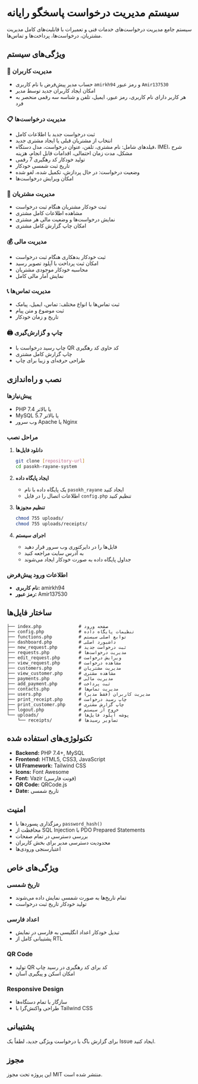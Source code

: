 # سیستم مدیریت درخواست پاسخگو رایانه

سیستم جامع مدیریت درخواست‌های خدمات فنی و تعمیرات با قابلیت‌های کامل مدیریت مشتریان، درخواست‌ها، پرداخت‌ها و تماس‌ها.

## ویژگی‌های سیستم

### 🔐 مدیریت کاربران
- حساب مدیر پیش‌فرض با نام کاربری `amirkh94` و رمز عبور `Amir137530`
- امکان ایجاد کاربران جدید توسط مدیر
- هر کاربر دارای نام کاربری، رمز عبور، ایمیل، تلفن و شناسه سه رقمی منحصر به فرد

### 📋 مدیریت درخواست‌ها
- ثبت درخواست جدید با اطلاعات کامل
- انتخاب از مشتریان قبلی یا ایجاد مشتری جدید
- فیلدهای شامل: نام مشتری، تلفن، عنوان درخواست، مدل دستگاه، IMEI، شرح مشکل، مدت زمان احتمالی، اقدامات قابل انجام، هزینه
- تولید خودکار کد رهگیری 7 رقمی
- تاریخ ثبت شمسی خودکار
- وضعیت درخواست: در حال پردازش، تکمیل شده، لغو شده
- امکان ویرایش درخواست‌ها

### 👥 مدیریت مشتریان
- ثبت خودکار مشتریان هنگام ثبت درخواست
- مشاهده اطلاعات کامل مشتری
- نمایش درخواست‌ها و وضعیت مالی هر مشتری
- امکان چاپ گزارش کامل مشتری

### 💰 مدیریت مالی
- ثبت خودکار بدهکاری هنگام ثبت درخواست
- امکان ثبت پرداخت با آپلود تصویر رسید
- محاسبه خودکار موجودی مشتریان
- نمایش آمار مالی کامل

### 📞 مدیریت تماس‌ها
- ثبت تماس‌ها با انواع مختلف: تماس، ایمیل، پیامک
- ثبت موضوع و متن پیام
- تاریخ و زمان خودکار

### 🖨️ چاپ و گزارش‌گیری
- چاپ رسید درخواست با QR کد حاوی کد رهگیری
- چاپ گزارش کامل مشتری
- طراحی حرفه‌ای و زیبا برای چاپ

## نصب و راه‌اندازی

### پیش‌نیازها
- PHP 7.4 یا بالاتر
- MySQL 5.7 یا بالاتر
- وب سرور Apache یا Nginx

### مراحل نصب

1. **دانلود فایل‌ها**
   ```bash
   git clone [repository-url]
   cd pasokh-rayane-system
   ```

2. **ایجاد پایگاه داده**
   - یک پایگاه داده با نام `pasokh_rayane` ایجاد کنید
   - اطلاعات اتصال را در فایل `config.php` تنظیم کنید

3. **تنظیم مجوزها**
   ```bash
   chmod 755 uploads/
   chmod 755 uploads/receipts/
   ```

4. **اجرای سیستم**
   - فایل‌ها را در دایرکتوری وب سرور قرار دهید
   - به آدرس سایت مراجعه کنید
   - جداول پایگاه داده به صورت خودکار ایجاد می‌شوند

### اطلاعات ورود پیش‌فرض
- **نام کاربری:** amirkh94
- **رمز عبور:** Amir137530

## ساختار فایل‌ها

```
├── index.php              # صفحه ورود
├── config.php             # تنظیمات پایگاه داده
├── functions.php          # توابع اصلی سیستم
├── dashboard.php          # داشبورد اصلی
├── new_request.php        # ثبت درخواست جدید
├── requests.php           # مدیریت درخواست‌ها
├── edit_request.php       # ویرایش درخواست
├── view_request.php       # مشاهده درخواست
├── customers.php          # مدیریت مشتریان
├── view_customer.php      # مشاهده مشتری
├── payments.php           # مدیریت مالی
├── add_payment.php        # ثبت پرداخت
├── contacts.php           # مدیریت تماس‌ها
├── users.php              # مدیریت کاربران (فقط مدیر)
├── print_receipt.php      # چاپ رسید درخواست
├── print_customer.php     # چاپ گزارش مشتری
├── logout.php             # خروج از سیستم
└── uploads/               # پوشه آپلود فایل‌ها
    └── receipts/          # تصاویر رسیدها
```

## تکنولوژی‌های استفاده شده

- **Backend:** PHP 7.4+, MySQL
- **Frontend:** HTML5, CSS3, JavaScript
- **UI Framework:** Tailwind CSS
- **Icons:** Font Awesome
- **Font:** Vazir (فونت فارسی)
- **QR Code:** QRCode.js
- **Date:** تاریخ شمسی

## امنیت

- رمزگذاری پسوردها با `password_hash()`
- محافظت از SQL Injection با PDO Prepared Statements
- بررسی دسترسی در تمام صفحات
- محدودیت دسترسی مدیر برای بخش کاربران
- اعتبارسنجی ورودی‌ها

## ویژگی‌های خاص

### تاریخ شمسی
- تمام تاریخ‌ها به صورت شمسی نمایش داده می‌شوند
- تولید خودکار تاریخ ثبت درخواست

### اعداد فارسی
- تبدیل خودکار اعداد انگلیسی به فارسی در نمایش
- پشتیبانی کامل از RTL

### QR Code
- تولید QR کد برای کد رهگیری در رسید چاپ
- امکان اسکن و پیگیری آسان

### Responsive Design
- سازگار با تمام دستگاه‌ها
- طراحی واکنش‌گرا با Tailwind CSS

## پشتیبانی

برای گزارش باگ یا درخواست ویژگی جدید، لطفاً یک Issue ایجاد کنید.

## مجوز

این پروژه تحت مجوز MIT منتشر شده است.